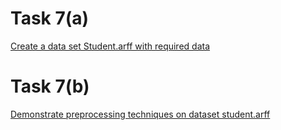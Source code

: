 # Task 7(a)
[Create a data set Student.arff with required data]()
# Task 7(b)
[Demonstrate preprocessing techniques on dataset student.arff]()
